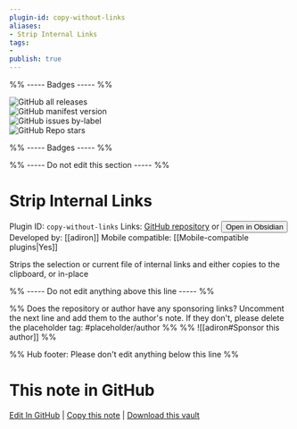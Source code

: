 ```yaml
---
plugin-id: copy-without-links
aliases:
- Strip Internal Links
tags: 
- 
publish: true
---
```


%% ----- Badges ----- %%

![GitHub all releases](https://img.shields.io/github/downloads/adiron/obsidian-strip-internal-links/total?color=573E7A&logo=github&style=for-the-badge)   
![GitHub manifest version](https://img.shields.io/github/manifest-json/v/adiron/obsidian-strip-internal-links?color=573E7A&logo=github&style=for-the-badge)   
![GitHub issues by-label](https://img.shields.io/github/issues/adiron/obsidian-strip-internal-links/help%20wanted?color=573E7A&logo=github&style=for-the-badge)   
![GitHub Repo stars](https://img.shields.io/github/stars/adiron/obsidian-strip-internal-links?color=573E7A&logo=github&style=for-the-badge)

%% ----- Badges ----- %%

%% ----- Do not edit this section ----- %%

# Strip Internal Links

Plugin ID: `copy-without-links`
Links: [GitHub repository](https://github.com/adiron/obsidian-strip-internal-links) or [<button id=HH>Open in Obsidian</button>](obsidian://show-plugin?id=copy-without-links)
Developed by: [[adiron]]
Mobile compatible: [[Mobile-compatible plugins|Yes]]

Strips the selection or current file of internal links and either copies to the clipboard, or in-place

%% ----- Do not edit anything above this line ----- %% 

%% Does the repository or author have any sponsoring links? Uncomment the next line and add them to the author's note. If they don't, please delete the placeholder tag: #placeholder/author %%
%% ![[adiron#Sponsor this author]] %%

%% Hub footer: Please don't edit anything below this line %%

# This note in GitHub

<span class="git-footer">[Edit In GitHub](https://github.dev/obsidian-community/obsidian-hub/blob/main/02%20-%20Community%20Expansions/02.05%20All%20Community%20Expansions/Plugins/copy-without-links.md "git-hub-edit-note") | [Copy this note](https://raw.githubusercontent.com/obsidian-community/obsidian-hub/main/02%20-%20Community%20Expansions/02.05%20All%20Community%20Expansions/Plugins/copy-without-links.md "git-hub-copy-note") | [Download this vault](https://github.com/obsidian-community/obsidian-hub/archive/refs/heads/main.zip "git-hub-download-vault") </span>
